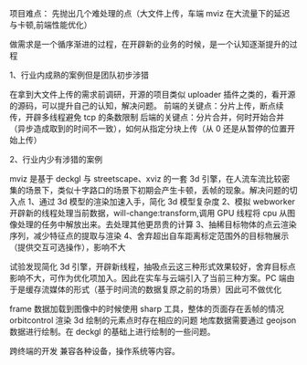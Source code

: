 项目难点：
先抛出几个难处理的点（大文件上传，车端 mviz 在大流量下的延迟与卡顿,前端性能优化）

做需求是一个循序渐进的过程，在开辟新的业务的时候，是一个认知逐渐提升的过程

1、行业内成熟的案例但是团队初步涉猎

在拿到大文件上传的需求前调研，开源的项目类似 uploader 插件之类的，看开源的源码，可以提升自己的认知，解决问题。
前端的关键点：分片上传，断点续传，开辟多线程避免 tcp 的条数限制
后端的关键点：分片合并，何时开始合并（异步造成取到的时间不一致），如何从指定分块上传（从 0 还是从暂停的位置开始上传）

2、行业内少有涉猎的案例

mviz 是基于 deckgl 与 streetscape、xviz 的一套 3d 引擎，在人流车流比较密集的场景下，类似十字路口的场景下初期会产生卡顿，丢帧的现象。解决问题的切入点
1、通过 3d 模型的渲染加速入手，简化 3d 模型复杂度
2、模拟 webworker 开辟新的线程处理当前数据，will-change:transform,调用 GPU 线程将 cpu 从图像处理的任务中解放出来。去处理其他更昂贵的计算
3、抽稀目标物体的点云渲染序列，减少特征点的提取与渲染
4、舍弃超出自车距离标定范围外的目标物展示（提供交互可选操作），影响不大

试验发现简化 3d 引擎，开辟新线程，抽吸点云这三种形式效果较好，舍弃目标点影响不大，可作为优化项加入。因此在实车与云端引入了当前三种方案。PC 端由于是缓存流媒体的形式（基于时间流的数据复原之前的场景）因此可不做优化

frame 数据加载到图像中的时候使用 sharp 工具，整体的页面存在丢帧的情况
orbitcontrol 渲染 3d 绘制的元素点时存在相应的问题
地库数据需要通过 geojson 数据进行绘制。在 deckgl 的基础上进行绘制的一些问题。

跨终端的开发
兼容各种设备，操作系统等内容。

